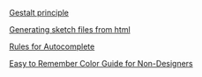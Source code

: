 [Gestalt principle](https://medium.muz.li/gestalt-principles-in-ui-design-6b75a41e9965)

[Generating sketch files from html](https://medium.com/seek-blog/sketching-in-the-browser-33a7b7aa0526)

[Rules for Autocomplete](http://jeremymikkola.com/posts/2019_03_19_rules_for_autocomplete.html)

[Easy to Remember Color Guide for Non-Designers](https://docs.sendwithses.com/random-stuff/easy-to-remember-color-guide-for-non-designers)